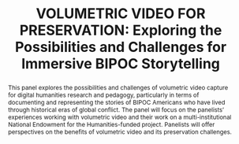 ---
abstract: This panel explores the possibilities and challenges of volumetric video
  capture for digital humanities research and pedagogy, particularly in terms of documenting
  and representing the stories of BIPOC Americans who have lived through historical
  eras of global conflict. The panel will focus on the panelists’ experiences working
  with volumetric video and their work on a multi-institutional National Endowment
  for the Humanities-funded project. Panelists will offer perspectives on the benefits
  of volumetric video and its preservation challenges.
creators:
- Zack Lischer-Katz
- Rashida K. Braggs
- Bryan Carter
- Sven Bliedung von der Heide
date: null
document_url: https://www.ideals.illinois.edu/items/128284/bitstreams/428933/data.pdf
grand_parent: iPRES
institutions: []
keywords:
- volumetric video
- immersive media
- digital storytelling
- inclusion
- preservation
landing_page_url: https://hdl.handle.net/2142/121080
language: eng
layout: publication
license: CC-BY 4.0 International
notes_url: null
parent: iPRES 2023
publication_type: paper
size: null
slides_url: https://hdl.handle.net/2142/121686
source_name: iPRES
stream_url: null
title: 'VOLUMETRIC VIDEO FOR PRESERVATION: Exploring the Possibilities and Challenges
  for Immersive BIPOC Storytelling'
year: 2023
---